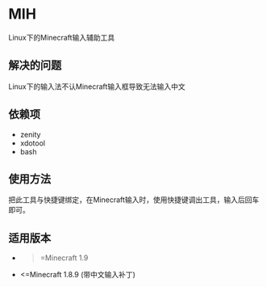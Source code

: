 # MIH
Linux下的Minecraft输入辅助工具  
## 解决的问题
Linux下的输入法不认Minecraft输入框导致无法输入中文  
## 依赖项
* zenity  
* xdotool
* bash

## 使用方法
把此工具与快捷键绑定，在Minecraft输入时，使用快捷键调出工具，输入后回车即可。  
## 适用版本
* >=Minecraft 1.9
* <=Minecraft 1.8.9 (带中文输入补丁)
